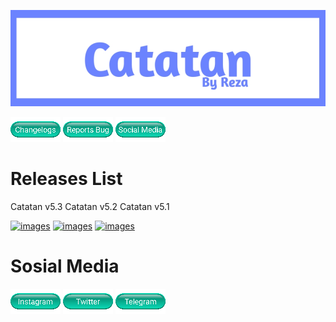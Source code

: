 [![images](images/20220215_193057.jpg)](https://github.com/FrogasQ/Catatan)

[![images](images/Button_1.png)](https://github.com/FrogasQ/Catatan/tree/main/changelogs) [![images](images/button_2.png)](https://github.com/FrogasQ/Catatan/issues) [![images](images/button_9.png)](https://github.com/FrogasQ/Catatan#sosial-media)

# Releases List

Catatan v5.3   Catatan v5.2   Catatan v5.1

[![images](https://raw.githubusercontent.com/FrogasQ/Catatan/main/images/button_10.png)](https://github.com/FrogasQ/Catatan/releases/download/5.3/Catatan_v5.3.apk) [![images](https://raw.githubusercontent.com/FrogasQ/Catatan/main/images/button_10.png)](https://github.com/FrogasQ/Catatan/releases/download/5.2/Catatan_v5.2.apk) [![images](https://raw.githubusercontent.com/FrogasQ/Catatan/main/images/button_10.png)](https://github.com/FrogasQ/Catatan/releases/download/5.1/Catatan_v5.1.apk)

# Sosial Media

[![images](images/button_4.png)](https://www.instagram.com/mmadeza_) [![images](images/button_6.png)](https://mobile.twitter.com/mmadeza_) [![images](images/button_5.png)](https://t.me/RezaByID)
